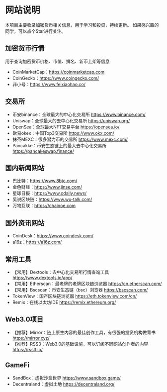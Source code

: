# 网站说明
本项目主要收录加密货币相关信息，用于学习和投资，持续更新。
如果感兴趣的同学，可以点个Star进行关注。

## 加密货币行情
用于查询加密货币价格、市值、排名、新币上架等信息
- CoinMarketCap：https://coinmarketcap.com
- CoinGecko：https://www.coingecko.com/
- 非小号：https://www.feixiaohao.co/

## 交易所
- 币安binance：全球最大的中心化交易所 https://www.binance.com/
- Uniswap：全球最大的去中心化交易所 https://uniswap.org/
- OpenSea：全球最大NFT交易平台 https://opensea.io/
- 欧易okex：中国Top3交易所 https://www.okx.com/
- 抹茶MEXC：很多潜力币的交易所 https://www.mexc.com/
- Pancakke：币安生态链上的最大去中心化交易所 https://pancakeswap.finance/

## 国内新闻网站
- 巴比特：https://www.8btc.com/
- 金色财经：https://www.jinse.com/
- 星球日报：https://www.odaily.news/
- 吴说区块链：https://www.wu-talk.com/
- 万物互联：https://chainoe.com

## 国外资讯网站
- CoinDesk：https://www.coindesk.com/ 
- a16z：https://a16z.com/

## 常用工具
- 【常用】Dextools：去中心化交易所行情查询工具 https://www.dextools.io/app/
- 【常用】Etherscan：最老牌的老牌区块链浏览器 https://cn.etherscan.com/
- 【常用】Bscscan：币安生态链（bsc）浏览器 https://bscscan.com/
- TokenView：国产区块链浏览器 https://eth.tokenview.com/cn/
- Remix：在线以太坊IDE https://remix.ethereum.org/

## Web3.0项目
- 【推荐】Mirror：链上原生内容的最佳创作工具，有很强的投资机构做背书 https://mirror.xyz/
- 【推荐】RSS3：Web3.0的基础设施，可以订阅不同网站创作者的内容 https://rss3.io/

## GameFi
- SandBox：虚拟沙盒世界 https://www.sandbox.game/
- Decentraland：虚拟土地 https://decentraland.org/
